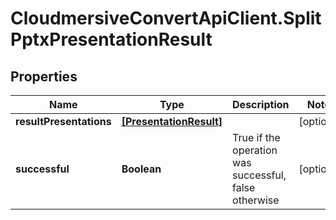 # CloudmersiveConvertApiClient.SplitPptxPresentationResult

## Properties
Name | Type | Description | Notes
------------ | ------------- | ------------- | -------------
**resultPresentations** | [**[PresentationResult]**](PresentationResult.md) |  | [optional] 
**successful** | **Boolean** | True if the operation was successful, false otherwise | [optional] 


